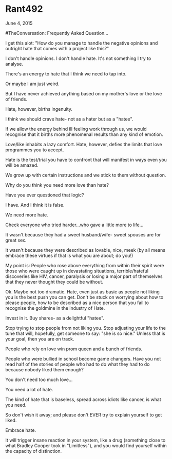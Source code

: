 # Rant492


 June 4, 2015

#TheConversation: Frequently Asked Question...

I get this alot: "How do you manage to handle the negative opinions and outright hate that comes with a project like this?"

I don't handle opinions. I don't handle hate. It's not something I try to analyse. 

There's an energy to hate that I think we need to tap into.

Or maybe I am just weird.

But I have never achieved anything based on my mother's love or the love of friends. 

Hate, however, births ingenuity.

I think we should crave hate- not as a hater but as a "hatee".  

If we allow the energy behind ill feeling work through us, we would recognise that it births more phenomenal results than any kind of emotion.

Love/like inhabits a lazy comfort. Hate, however, defies the limits that love programmes you to accept.

Hate is the test/trial you have to confront that will manifest in ways even you will be amazed.

We grow up with certain instructions and we stick to them without question. 

Why do you think you need more love than hate? 

Have you ever questioned that logic? 

I have. And I think it is false.

We need more hate.

Check everyone who tried harder...who gave a little more to life... 

It wasn't because they had a sweet husband/wife- sweet spouses are for great sex.

It wasn't because they were described as lovable, nice, meek (by all means embrace these virtues if that is what you are about; do you!)

My point is: People who rose above everything from within their spirit were those who were caught up in devastating situations, terrible/hateful discoveries like HIV, cancer, paralysis or losing a major part of themselves that they never thought they could be without.

Ok. Maybe not too dramatic. Hate, even just as basic as people not liking you is the best push you can get. Don't be stuck on worrying about how to please people, how to be described as a nice person that you fail to recognise the goldmine in the industry of Hate.

Invest in it. Buy shares- as a delightful "hatee".

Stop trying to stop people from not liking you. Stop adjusting your life to the tune that will, hopefully, get someone to say: "she is so nice." Unless that is your goal, then you are on track.

People who rely on love win prom queen and a bunch of friends.

People who were bullied in school become game changers. Have you not read half of the stories of people who had to do what they had to do because nobody liked them enough?

You don't need too much love...

You need a lot of hate.

The kind of hate that is baseless, spread across idiots like cancer, is what you need.

So don't wish it away; and please don't EVER try to explain yourself to get liked.

Embrace hate.

It will trigger insane reaction in your system, like a drug (something close to what Bradley Cooper took in "Limitless"), and you would find yourself within the capacity of distinction.